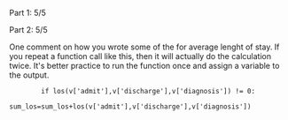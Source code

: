 Part 1:  5/5

Part 2:  5/5

One comment on how you wrote some of the for average lenght of stay.  If you repeat a function call like this, then it will actually do the calculation twice.  It's better practice to run the function once and assign a variable to the output.

```
        if los(v['admit'],v['discharge'],v['diagnosis']) != 0:
            sum_los=sum_los+los(v['admit'],v['discharge'],v['diagnosis'])
```